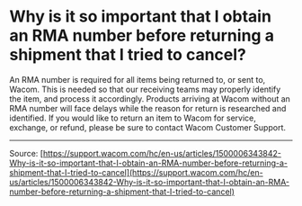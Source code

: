 # Why is it so important that I obtain an RMA number before returning a shipment that I tried to cancel?

An RMA number is required for all items being returned to, or sent to, Wacom. This is needed so that our receiving teams may properly identify the item, and process it accordingly. Products arriving at Wacom without an RMA number will face delays while the reason for return is researched and identified. If you would like to return an item to Wacom for service, exchange, or refund, please be sure to contact Wacom Customer Support.

---
Source: [https://support.wacom.com/hc/en-us/articles/1500006343842-Why-is-it-so-important-that-I-obtain-an-RMA-number-before-returning-a-shipment-that-I-tried-to-cancel](https://support.wacom.com/hc/en-us/articles/1500006343842-Why-is-it-so-important-that-I-obtain-an-RMA-number-before-returning-a-shipment-that-I-tried-to-cancel)
